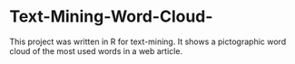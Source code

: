 # Text-Mining-Word-Cloud-
This project was written in R for text-mining. It shows a pictographic word cloud of the most used words in a web article.
